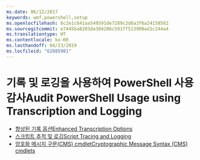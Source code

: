 ```yaml
---
ms.date: 06/12/2017
keywords: wmf,powershell,setup
ms.openlocfilehash: 6c2e1c641aa549591de7289c2d8a3f6a24158562
ms.sourcegitcommit: e7445ba8203da304286c591ff513900ad1c244a4
ms.translationtype: HT
ms.contentlocale: ko-KR
ms.lasthandoff: 04/23/2019
ms.locfileid: "62085901"
---
```

# <a name="audit-powershell-usage-using-transcription-and-logging"></a><span data-ttu-id="f39b6-102">기록 및 로깅을 사용하여 PowerShell 사용 감사</span><span class="sxs-lookup"><span data-stu-id="f39b6-102">Audit PowerShell Usage using Transcription and Logging</span></span>

- [<span data-ttu-id="f39b6-103">향상된 기록 옵션</span><span class="sxs-lookup"><span data-stu-id="f39b6-103">Enhanced Transcription Options</span></span>](audit_transcript.md)
- [<span data-ttu-id="f39b6-104">스크립트 추적 및 로깅</span><span class="sxs-lookup"><span data-stu-id="f39b6-104">Script Tracing and Logging</span></span>](audit_script.md)
- [<span data-ttu-id="f39b6-105">암호화 메시지 구문(CMS) cmdlet</span><span class="sxs-lookup"><span data-stu-id="f39b6-105">Cryptographic Message Syntax (CMS) cmdlets</span></span>](audit_cms.md)
